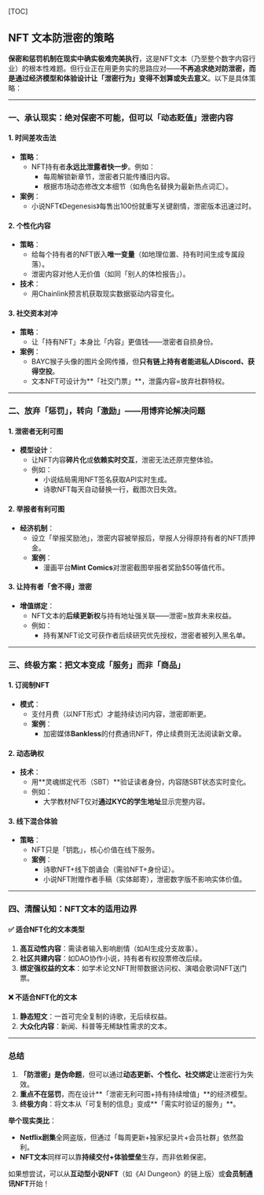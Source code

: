 [TOC]

## NFT 文本防泄密的策略

**保密和惩罚机制在现实中确实极难完美执行**，这是NFT文本（乃至整个数字内容行业）的根本性难题。但行业正在用更务实的思路应对——**不再追求绝对防泄密，而是通过经济模型和体验设计让「泄密行为」变得不划算或失去意义**。以下是具体策略：

---

### **一、承认现实：绝对保密不可能，但可以「动态贬值」泄密内容**
#### 1. **时间差攻击法**
   - **策略**：
     - NFT持有者**永远比泄露者快一步**。例如：
       - 每周解锁新章节，泄密者只能传播旧内容。
       - 根据市场动态修改文本细节（如角色名替换为最新热点词汇）。
   - **案例**：
     - 小说NFT《Degenesis》每售出100份就重写关键剧情，泄密版本迅速过时。

#### 2. **个性化内容**
   - **策略**：
     - 给每个持有者的NFT嵌入**唯一变量**（如地理位置、持有时间生成专属段落）。
     - 泄密内容对他人无价值（如同「别人的体检报告」）。
   - **技术**：
     - 用Chainlink预言机获取现实数据驱动内容变化。

#### 3. **社交资本对冲**
   - **策略**：
     - 让「持有NFT」本身比「内容」更值钱——泄密者自损身份。
   - **案例**：
     - BAYC猴子头像的图片全网传播，但**只有链上持有者能进私人Discord、获得空投**。
     - 文本NFT可设计为**「社交门票」**，泄露内容=放弃社群特权。

---

### **二、放弃「惩罚」，转向「激励」——用博弈论解决问题**
#### 1. **泄密者无利可图**
   - **模型设计**：
     - 让NFT内容**碎片化**或**依赖实时交互**，泄密无法还原完整体验。
     - 例如：
       - 小说结局需用NFT签名获取API实时生成。
       - 诗歌NFT每天自动替换一行，截图次日失效。

#### 2. **举报者有利可图**
   - **经济机制**：
     - 设立「举报奖励池」，泄密内容被举报后，举报人分得原持有者的NFT质押金。
     - **案例**：
       - 漫画平台**Mint Comics**对泄密截图举报者奖励$50等值代币。

#### 3. **让持有者「舍不得」泄密**
   - **增值绑定**：
     - NFT文本的**后续更新权**与持有地址强关联——泄密=放弃未来权益。
     - 例如：
       - 持有某NFT论文可获作者后续研究优先授权，泄密者被列入黑名单。

---

### **三、终极方案：把文本变成「服务」而非「商品」**
#### 1. **订阅制NFT**
   - **模式**：
     - 支付月费（以NFT形式）才能持续访问内容，泄密即断更。
     - **案例**：
       - 加密媒体**Bankless**的付费通讯NFT，停止续费则无法阅读新文章。

#### 2. **动态确权**
   - **技术**：
     - 用**灵魂绑定代币（SBT）**验证读者身份，内容随SBT状态实时变化。
     - 例如：
       - 大学教材NFT仅对**通过KYC的学生地址**显示完整内容。

#### 3. **线下混合体验**
   - **策略**：
     - NFT只是「钥匙」，核心价值在线下服务。
     - **案例**：
       - 诗歌NFT+线下朗诵会（需验NFT+身份证）。
       - 小说NFT附赠作者手稿（实体邮寄），泄密数字版不影响实体价值。

---

### **四、清醒认知：NFT文本的适用边界**
#### ✅ **适合NFT化的文本类型**
1. **高互动性内容**：需读者输入影响剧情（如AI生成分支故事）。
2. **社区共建内容**：如DAO协作小说，持有者有权投票修改后续。
3. **绑定强权益的文本**：如学术论文NFT附带数据访问权、演唱会歌词NFT送门票。

#### ❌ **不适合NFT化的文本**
1. **静态短文**：一首可完全复制的诗歌，无后续权益。
2. **大众化内容**：新闻、科普等无稀缺性需求的文本。

---

### **总结**
1. **「防泄密」是伪命题**，但可以通过**动态更新、个性化、社交绑定**让泄密行为失效。
2. **重点不在惩罚**，而在设计**「泄密无利可图+持有持续增值」**的经济模型。
3. **终极方向**：将文本从「可复制的信息」变成**「需实时验证的服务」**。

**举个现实类比**：
- **Netflix剧集**全网盗版，但通过「每周更新+独家纪录片+会员社群」依然盈利。
- **NFT文本**同样可以靠**持续交付+体验壁垒**生存，而非依赖保密。

如果想尝试，可以从**互动型小说NFT**（如《AI Dungeon》的链上版）或**会员制通讯NFT**开始！